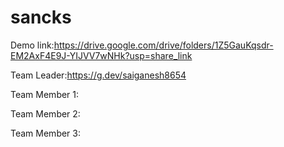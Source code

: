 # sancks

Demo link:https://drive.google.com/drive/folders/1Z5GauKqsdr-EM2AxF4E9J-YIJVV7wNHk?usp=share_link

Team Leader:https://g.dev/saiganesh8654

Team Member 1:

Team Member 2:

Team Member 3:
